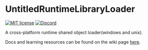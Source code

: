 # UntitledRuntimeLibraryLoader
[![MIT license](https://img.shields.io/badge/License-MIT-blue.svg)](https://lbesson.mit-license.org/)
[![Discord](https://img.shields.io/discord/717037253292982315.svg?label=&logo=discord&logoColor=ffffff&color=7389D8&labelColor=6A7EC2)](https://discord.gg/4wgH8ZE)

A cross-platform runtime shared object loader(windows and unix).

Docs and learning resources can be found on the wiki page [here](https://github.com/MadLadSquad/UntitledRuntimeLibraryLoader/wiki).
